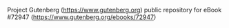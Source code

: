 Project Gutenberg (https://www.gutenberg.org) public repository
for eBook #72947 (https://www.gutenberg.org/ebooks/72947)
